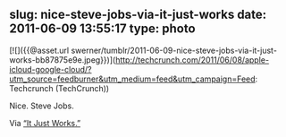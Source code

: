 slug: nice-steve-jobs-via-it-just-works
date: 2011-06-09 13:55:17
type: photo
---

[![]({{@asset.url swerner/tumblr/2011-06-09-nice-steve-jobs-via-it-just-works-bb87875e9e.jpeg}})](http://techcrunch.com/2011/06/08/apple-icloud-google-cloud/?utm_source=feedburner&utm_medium=feed&utm_campaign=Feed: Techcrunch (TechCrunch))

Nice. Steve Jobs.

 Via [“It Just Works.”](http://techcrunch.com/2011/06/08/apple-icloud-google-cloud/?utm_source=feedburner&utm_medium=feed&utm_campaign=Feed:%20Techcrunch%20(TechCrunch))
